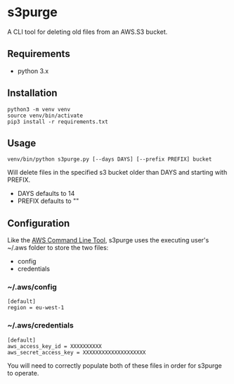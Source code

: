 # s3purge
A CLI tool for deleting old files from an AWS.S3 bucket.

## Requirements
* python 3.x

## Installation
~~~
python3 -m venv venv
source venv/bin/activate
pip3 install -r requirements.txt
~~~

## Usage
~~~
venv/bin/python s3purge.py [--days DAYS] [--prefix PREFIX] bucket
~~~
Will delete files in the specified s3 bucket older than DAYS and starting with
PREFIX.

* DAYS defaults to 14
* PREFIX defaults to ""

## Configuration
Like the [AWS Command Line Tool](https://aws.amazon.com/cli/), s3purge uses the
executing user's ~/.aws folder to store the two files:
* config
* credentials

### ~/.aws/config
~~~
[default]
region = eu-west-1
~~~
### ~/.aws/credentials
~~~
[default]
aws_access_key_id = XXXXXXXXXX
aws_secret_access_key = XXXXXXXXXXXXXXXXXXXX
~~~
You will need to correctly populate both of these files in order for s3purge
to operate. 
